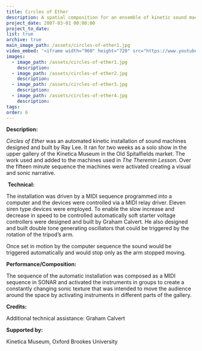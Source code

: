 ```yaml
---
title: Circles of Ether
description: A spatial composition for an ensemble of kinetic sound machines.
project_date: 2007-03-01 00:00:00
project_to_date:
list: true
archive: true
main_image_path: /assets/circles-of-ether1.jpg
video_embed: '<iframe width="960" height="720" src="https://www.youtube-nocookie.com/embed/sBjVvt48Ptk?rel=0" frameborder="0" allowfullscreen></iframe>'
images:
  - image_path: /assets/circles-of-ether1.jpg
    description:
  - image_path: /assets/circles-of-ether2.jpg
    description:
  - image_path: /assets/circles-of-ether3.jpg
    description:
  - image_path: /assets/circles-of-ether4.jpg
    description:
tags:
order: 6
---
```



**Description:**

*Circles of Ether* was an automated kinetic installation of sound machines designed and built by Ray Lee. It ran for two weeks as a solo show in the upper gallery of the Kinetica Museum in the Old Spitalfields market. The work used and added to the machines used in *The Theremin Lesson*. Over the fifteen minute sequence the machines were activated creating a visual and sonic narrative.

 **Technical:**

The installation was driven by a MIDI sequence programmed into a computer and the devices were controlled via a MIDI relay driver. Eleven siren type devices were employed. To enable the slow increase and decrease in speed to be controlled automatically soft starter voltage controllers were designed and built by Graham Calvert. He also designed and built double tone generating oscillators that could be triggered by the rotation of the tripod’s arm.

Once set in motion by the computer sequence the sound would be triggered automatically and would stop only as the arm stopped moving.

**Performance/Composition:**

The sequence of the automatic installation was composed as a MIDI sequence in SONAR and activated the instruments in groups to create a constantly changing sonic texture that was intended to move the audience around the space by activating instruments in different parts of the gallery.

**Credits:**

Additional technical assistance: Graham Calvert

**Supported by:**

Kinetica Museum, Oxford Brookes University